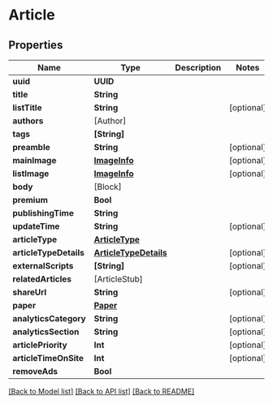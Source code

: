 # Article

## Properties
Name | Type | Description | Notes
------------ | ------------- | ------------- | -------------
**uuid** | **UUID** |  | 
**title** | **String** |  | 
**listTitle** | **String** |  | [optional] 
**authors** | [Author] |  | 
**tags** | **[String]** |  | 
**preamble** | **String** |  | [optional] 
**mainImage** | [**ImageInfo**](ImageInfo.md) |  | [optional] 
**listImage** | [**ImageInfo**](ImageInfo.md) |  | [optional] 
**body** | [Block] |  | 
**premium** | **Bool** |  | 
**publishingTime** | **String** |  | 
**updateTime** | **String** |  | [optional] 
**articleType** | [**ArticleType**](ArticleType.md) |  | 
**articleTypeDetails** | [**ArticleTypeDetails**](ArticleTypeDetails.md) |  | [optional] 
**externalScripts** | **[String]** |  | [optional] 
**relatedArticles** | [ArticleStub] |  | 
**shareUrl** | **String** |  | [optional] 
**paper** | [**Paper**](Paper.md) |  | 
**analyticsCategory** | **String** |  | [optional] 
**analyticsSection** | **String** |  | [optional] 
**articlePriority** | **Int** |  | [optional] 
**articleTimeOnSite** | **Int** |  | [optional] 
**removeAds** | **Bool** |  | 

[[Back to Model list]](../README.md#documentation-for-models) [[Back to API list]](../README.md#documentation-for-api-endpoints) [[Back to README]](../README.md)


